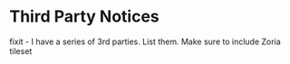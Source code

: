 # Third Party Notices

fixit - I have a series of 3rd parties. List them.
Make sure to include Zoria tileset